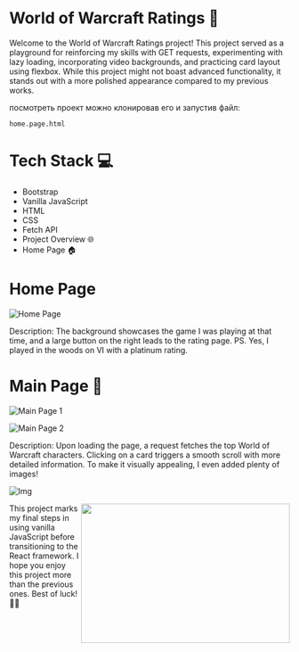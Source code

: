 # World of Warcraft Ratings 🚀

Welcome to the World of Warcraft Ratings project! This project served as a playground for reinforcing my skills with GET requests, experimenting with lazy loading, incorporating video backgrounds, and practicing card layout using flexbox. While this project might not boast advanced functionality, it stands out with a more polished appearance compared to my previous works.

посмотреть проект можно клонировав его и запустив файл:

``home.page.html``

# Tech Stack 💻
- Bootstrap
- Vanilla JavaScript
- HTML
- CSS
- Fetch API
- Project Overview 🌐
- Home Page 🏠
  
# Home Page

![Home Page](https://sun9-31.userapi.com/impg/-dFoj7-neP9Yq7aThanfmvt8xrHJ_XjzzoXh8Q/i90Z0tr4f60.jpg?size=1830x865&quality=96&sign=865fd36f225859d670f80213662a38b4&type=album)

Description: The background showcases the game I was playing at that time, and a large button on the right leads to the rating page. PS. Yes, I played in the woods on VI with a platinum rating.

# Main Page 🌟

![Main Page 1](https://sun9-37.userapi.com/impg/ufHh38z0F1E17AnAFJNa6kXSVw2OJh9hiswHIA/3shz1n4Igzo.jpg?size=1902x900&quality=96&sign=6ec59a604f8d1ed51e91b84240ee748d&type=album)

![Main Page 2](https://sun9-68.userapi.com/impg/hK6Owcr4jYeWWYkbsEX0JqYce1w8-UBn_FNn8A/D_qESlLM1Ts.jpg?size=1004x651&quality=96&sign=1fe1e2c257f1cc458bf7bafdd883b32a&type=album)

Description: Upon loading the page, a request fetches the top World of Warcraft characters. Clicking on a card triggers a smooth scroll with more detailed information. To make it visually appealing, I even added plenty of images!

![Img](https://sun9-79.userapi.com/impg/SMLqa4BobaQDgY5LZF4dsHRFVZiaq31JgrRcXQ/WaeQOBhWzIw.jpg?size=328x408&quality=96&sign=8471b9e63ada6c57ea4bf58398ebdd19&type=album)

<img align="right" height="250" width="375" alt="" src="https://giphy.com/gifs/computer-cat-wearing-glasses-VbnUQpnihPSIgIXuZv"/>

This project marks my final steps in using vanilla JavaScript before transitioning to the React framework. I hope you enjoy this project more than the previous ones. Best of luck! 🌈✨












